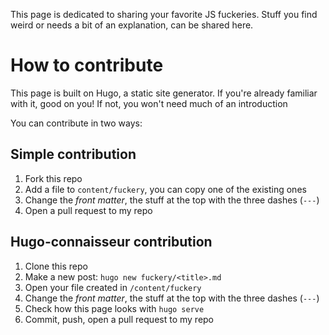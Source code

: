This page is dedicated to sharing your favorite JS fuckeries. Stuff you find weird or needs a bit of an explanation, can be shared here.

# How to contribute

This page is built on Hugo, a static site generator. If you're already familiar with it, good on you! If not, you won't need much of an introduction

You can contribute in two ways:

## Simple contribution

1. Fork this repo
2. Add a file to `content/fuckery`, you can copy one of the existing ones
3. Change the *front matter*, the stuff at the top with the three dashes (`---`)
4. Open a pull request to my repo

## Hugo-connaisseur contribution

1. Clone this repo
2. Make a new post: `hugo new fuckery/<title>.md`
3. Open your file created in `/content/fuckery`
4. Change the *front matter*, the stuff at the top with the three dashes (`---`)
5. Check how this page looks with `hugo serve`
6. Commit, push, open a pull request to my repo

